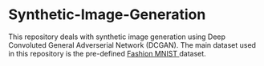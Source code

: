 # Synthetic-Image-Generation

This repository deals with synthetic image generation using Deep Convoluted General Adverserial Network (DCGAN). The main dataset used in this repository is the pre-defined <a href = "https://www.kaggle.com/zalando-research/fashionmnist"> Fashion MNIST </a> dataset.

